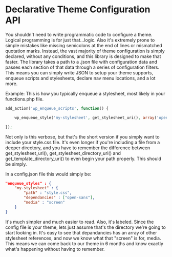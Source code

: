 # Declarative Theme Configuration API

You shouldn't need to write programmatic code to configure a theme. Logical programming is for just that...logic. Also it's extremely prone to simple mistakes like missing semicolons at the end of lines or mismatched quotation marks. Instead, the vast majority of theme configuration is simply declared, without any conditions, and this library is designed to make that faster. The library takes a path to a .json file with configuration data and passes each section of that data through a series of configuration filters. This means you can simply write JSON to setup your theme supports, enqueue scripts and stylesheets, declare nav menu locations, and a lot more.

Example: This is how you typically enqueue a stylesheet, most likely in your functions.php file.
```php
add_action('wp_enqueue_scripts', function() {

    wp_enqueue_style('my-stylesheet', get_stylesheet_uri(), array('open-sans'), false, 'screen');

});
```

Not only is this verbose, but that's the short version if you simply want to include your style.css file. It's even longer if you're including a file from a deeper directory, and you have to remember the difference between get_stylesheet_uri(), get_stylesheet_directory_uri() and get_template_directory_uri() to even begin your path properly. This should be simply.

In a config.json file this would simply be:

```JSON
"enqueue_styles" : {
    "my-stylesheet" : {
        "path" : "style.css", 
        "dependancies" : ["open-sans"],
        "media" : "screen"
    }
}
```

It's much simpler and much easier to read. Also, it's labeled. Since the config file is your theme, lets just assume that's the directory we're going to start looking in. It's easy to see that depandancies has an array of other stylesheet references, and now we know what that "screen" is for, media. This means we can come back to our theme in 6 months and know exactly what's happening without having to remember.

